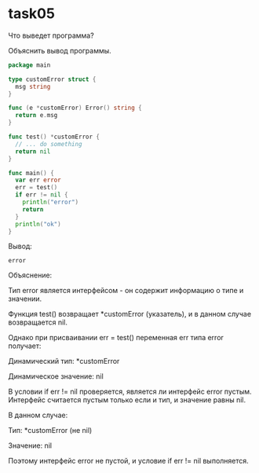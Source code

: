 # task05

Что выведет программа?

Объяснить вывод программы.

```go
package main

type customError struct {
  msg string
}

func (e *customError) Error() string {
  return e.msg
}

func test() *customError {
  // ... do something
  return nil
}

func main() {
  var err error
  err = test()
  if err != nil {
    println("error")
    return
  }
  println("ok")
}
```

Вывод:
```
error
```

Объяснение:

Тип error является интерфейсом - он содержит информацию о типе и значении.

Функция test() возвращает *customError (указатель), и в данном случае возвращается nil.

Однако при присваивании err = test() переменная err типа error получает:

Динамический тип: *customError

Динамическое значение: nil

В условии if err != nil проверяется, является ли интерфейс error пустым. Интерфейс считается пустым только если и тип, и значение равны nil.

В данном случае:

Тип: *customError (не nil)

Значение: nil

Поэтому интерфейс error не пустой, и условие if err != nil выполняется.